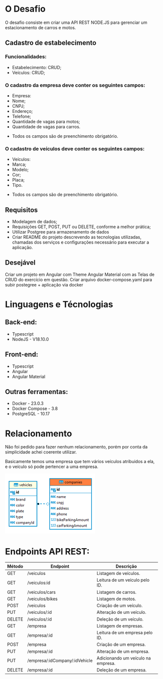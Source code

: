 # O Desafio

O desafio consiste em criar uma API REST NODE.JS para gerenciar um estacionamento de carros e motos.

## Cadastro de estabelecimento
### Funcionalidades:
- Estabelecimento: CRUD;
- Veículos: CRUD;

### O cadastro da empresa deve conter os seguintes campos:
- Empresa: 
 - Nome;
 - CNPJ;
 - Endereço;
 - Telefone;
 - Quantidade de vagas para motos;
 - Quantidade de vagas para carros.
* Todos os campos são de preenchimento obrigatório.

### O cadastro de veículos deve conter os seguintes campos:

- Veículos:
 - Marca;
 - Modelo;
 - Cor;
 - Placa;
 - Tipo.

* Todos os campos são de preenchimento obrigatório.

## Requisitos

 - Modelagem de dados;
 - Requisições GET, POST, PUT ou DELETE, conforme a melhor prática;
 - Utilizar Postgree para armazenamento de dados
 - Criar README do projeto descrevendo as tecnologias utilizadas, chamadas dos serviços e configurações necessário para executar a aplicação.

## Desejável

Criar um projeto em Angular com Theme Angular Material com as Telas de CRUD do exercício em questão.
Criar arquivo docker-compose.yaml para subir postegree + aplicação via docker

# Linguagens e Técnologias
## Back-end:
 - Typescript
 - NodeJS - V18.10.0

## Front-end:
 - Typescript
 - Angular
 - Angular Material

## Outras ferramentas:
 - Docker - 23.0.3
 - Docker Compose - 3.8
 - PostgreSQL - 10.17

# Relacionamento

Não foi pedido para fazer nenhum relacionamento, porém por conta da simplicidade achei coerente utilizar.

Basicamente temos uma empresa que tem vários veículos atribuidos a ela, e o veículo só pode pertencer a uma empresa.

![Relacionamento entre Empresa e Veiculos](./archives/RelacionamentoEmpresaVeiculos.png)

# Endpoints API REST:

|Método|Endpoint                           | Descrição                        |
|------|-----------------------------------|----------------------------------|
|GET   |/veiculos                          |Listagem de veículos.             |
|GET   |/veiculos:id                       |Leitura de um veículo pelo ID.    |
|GET   |/veiculos/cars                     |Listagem de carros.               |
|GET   |/veiculos/bikes                    |Listagem de motos.                |   
|POST  |/veiculos                          |Criação de um veículo.            |
|PUT   |/veiculos/:id                      |Alteração de um veículo.          |
|DELETE|/veiculos/:id                      | Deleção de um veículo.           |
|GET   |/empresa                           |Listagem de empresas.             |
|GET   |/empresa/:id                       |Leitura de um empresa pelo ID.    |
|POST  |/empresa                           |Criação de um empresa.            |
|PUT   |/empresa/:id                       |Alteração de um empresa.          |
|PUT   |/empresa/:idCompany/:idVehicle     |Adicionando um veículo na empresa.|
|DELETE|/empresa/:id                       |Deleção de um empresa.            |
